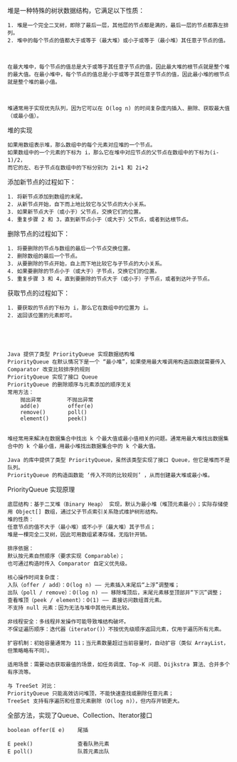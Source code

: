 

堆是一种特殊的树状数据结构，它满足以下性质：

    1. 堆是一个完全二叉树，即除了最后一层，其他层的节点都是满的，最后一层的节点都靠左排列。
    2. 堆中的每个节点的值都大于或等于（最大堆）或小于或等于（最小堆）其任意子节点的值。



    在最大堆中，每个节点的值总是大于或等于其任意子节点的值，因此最大堆的根节点就是整个堆的最大值。在最小堆中，每个节点的值总是小于或等于其任意子节点的值，因此最小堆的根节点就是整个堆的最小值。



    堆通常用于实现优先队列，因为它可以在 O(log n) 的时间复杂度内插入、删除、获取最大值（或最小值）。


堆的实现

    如果用数组表示堆，那么数组中的每个元素对应堆的一个节点。
    如果数组中的一个元素的下标为 i，那么它在堆中对应节点的父节点在数组中的下标为(i-1)/2，
    而它的左、右子节点在数组中的下标分别为 2i+1 和 2i+2



添加新节点的过程如下：

    1. 将新节点添加到数组的末尾。
    2. 从新节点开始，自下而上地比较它与父节点的大小关系。
    3. 如果新节点大于（或小于）父节点，交换它们的位置。
    4. 重复步骤 2 和 3，直到新节点小于（或大于）父节点，或者到达根节点。


删除节点的过程如下：

    1. 将要删除的节点与数组的最后一个节点交换位置。
    2. 删除数组的最后一个节点。
    3. 从要删除的节点开始，自上而下地比较它与子节点的大小关系。
    4. 如果要删除的节点小于（或大于）子节点，交换它们的位置。
    5. 重复步骤 3 和 4，直到要删除的节点大于（或小于）子节点，或者到达叶子节点。


获取节点的过程如下：

    1. 要获取的节点的下标为 i，那么它在数组中的位置为 i。
    2. 返回该位置的元素即可。





    Java 提供了类型 PriorityQueue 实现数据结构堆
    PriorityQueue 在默认情况下是一个 “最小堆”，如果使用最大堆调用构造函数就需要传入 Comparator 改变比较排序的规则
    PriorityQueue 实现了接口 Queue
    PriorityQueue 的删除顺序与元素添加的顺序无关
    常用方法：
        抛出异常        不抛出异常
        add(e)         offer(e)
        remove()       poll()
        element()      peek()


    堆经常用来解决在数据集合中找出 k 个最大值或最小值相关的问题。通常用最大堆找出数据集合中的 k 个最小值，用最小堆找出数据集合中的 k 个最大值。

    Java 的库中提供了类型 PriorityQueue，虽然该类型实现了接口 Queue，但它是堆而不是队列。
    PriorityQueue 的构造函数能 ‘传入不同的比较规则’ ，从而创建最大堆或最小堆。






PriorityQueue 实现原理

    底层结构：基于二叉堆（Binary Heap） 实现，默认为最小堆（堆顶元素最小）；实际存储使用 Object[] 数组，通过父子节点索引关系隐式维护树形结构。
    堆的性质：
    任意节点的值不大于（最小堆）或不小于（最大堆）其子节点；
    堆是一棵完全二叉树，因此可用数组紧凑存储，无指针开销。
    
    排序依据：
    默认按元素自然顺序（要求实现 Comparable）；
    也可通过构造时传入 Comparator 自定义优先级。

    核心操作时间复杂度：
    入队（offer / add）：O(log n) —— 元素插入末尾后“上浮”调整堆；
    出队（poll / remove）：O(log n) —— 移除堆顶后，末尾元素移至顶部并“下沉”调整；
    查看堆顶（peek / element）：O(1) —— 直接访问数组首元素。
    不支持 null 元素：因为无法与堆中其他元素比较。

    非线程安全：多线程并发操作可能导致堆结构破坏。
    不保证遍历顺序：迭代器（iterator()）不按优先级顺序返回元素，仅用于遍历所有元素。

    扩容机制：初始容量通常为 11；当元素数量超过当前容量时，自动扩容（类似 ArrayList，但策略略有不同）。

    适用场景：需要动态获取最值的场景，如任务调度、Top-K 问题、Dijkstra 算法、合并多个有序流等。

    与 TreeSet 对比：
    PriorityQueue 只能高效访问堆顶，不能快速查找或删除任意元素；
    TreeSet 支持有序遍历和任意元素删除（O(log n)），但内存开销更大。


全部方法，实现了Queue<E>、Collection<E>、Iterator<E>接口

    boolean offer(E e)    尾插

    E peek()              查看队熟元素
    E poll()              队首元素出队

